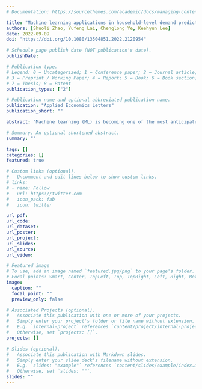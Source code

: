 ```yaml
---
# Documentation: https://sourcethemes.com/academic/docs/managing-content/

title: "Machine learning applications in household-level demand prediction"
authors: [Shuoli Zhao, Yufeng Lai, Chenglong Ye, Keehyun Lee]
date: 2022-09-09
doi: "https://doi.org/10.1080/13504851.2022.2120954"

# Schedule page publish date (NOT publication's date).
publishDate:

# Publication type.
# Legend: 0 = Uncategorized; 1 = Conference paper; 2 = Journal article;
# 3 = Preprint / Working Paper; 4 = Report; 5 = Book; 6 = Book section;
# 7 = Thesis; 8 = Patent
publication_types: ["2"]

# Publication name and optional abbreviated publication name.
publication: "Applied Economics Letters"
publication_short: ""

abstract: "Machine learning (ML) is becoming one of the most anticipated methods in predicting consumer demand. However, it is still uncertain how ML methods perform relative to traditional econometric methods under different dataset scales. This study estimates and compares the out-of-sample predictive accuracy of household budget share for organic fresh produce using two parametric models and six ML methods under regular and large sample sizes. Results show that ML method, particularly Logistic Elastic Net, performs better than econometric models under regular sample size. Contrarily, when dealing with big data, econometric models reach to same accuracy level as ML methods whereas random forest presents a possible overfitting problem. This study illustrates the competence of ML methods in demand prediction, but choosing the optimal method needs to consider product specifics, sample sizes, and observable features."

# Summary. An optional shortened abstract.
summary: ""

tags: []
categories: []
featured: true

# Custom links (optional).
#   Uncomment and edit lines below to show custom links.
# links:
# - name: Follow
#   url: https://twitter.com
#   icon_pack: fab
#   icon: twitter

url_pdf:
url_code:
url_dataset:
url_poster:
url_project:
url_slides:
url_source:
url_video:

# Featured image
# To use, add an image named `featured.jpg/png` to your page's folder. 
# Focal points: Smart, Center, TopLeft, Top, TopRight, Left, Right, BottomLeft, Bottom, BottomRight.
image:
  caption: ""
  focal_point: ""
  preview_only: false

# Associated Projects (optional).
#   Associate this publication with one or more of your projects.
#   Simply enter your project's folder or file name without extension.
#   E.g. `internal-project` references `content/project/internal-project/index.md`.
#   Otherwise, set `projects: []`.
projects: []

# Slides (optional).
#   Associate this publication with Markdown slides.
#   Simply enter your slide deck's filename without extension.
#   E.g. `slides: "example"` references `content/slides/example/index.md`.
#   Otherwise, set `slides: ""`.
slides: ""
---
```

